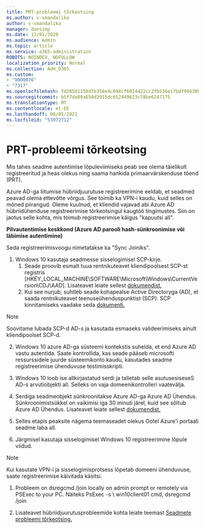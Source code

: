 ```yaml
---
title: PRT-probleemi tõrkeotsing
ms.author: v-smandalika
author: v-smandalika
manager: dansimp
ms.date: 12/01/2020
ms.audience: Admin
ms.topic: article
ms.service: o365-administration
ROBOTS: NOINDEX, NOFOLLOW
localization_priority: Normal
ms.collection: Adm_O365
ms.custom:
- "9000076"
- "7317"
ms.openlocfilehash: fd285d1158d7b358e4c698cf6014422cc2fb536e1fbdf98630bebda359f9c553
ms.sourcegitcommit: b5f7da89a650d2915dc652449623c78be6247175
ms.translationtype: MT
ms.contentlocale: et-EE
ms.lasthandoff: 08/05/2021
ms.locfileid: "53972712"
---
```

# <a name="troubleshoot-prt-issue"></a>PRT-probleemi tõrkeotsing

Mis tahes seadme autentimise lõpuleviimiseks peab see olema täielikult registreeritud ja heas olekus ning saama hankida primaarvärskenduse tõend (PRT).

Azure AD-ga liitumise hübriidjuurutuse registreerimine eeldab, et seadmed peavad olema ettevõtte võrgus. See toimib ka VPN-i kaudu, kuid selles on mõned piirangud. Oleme kuulnud, et kliendid vajavad abi Azure AD hübriidühenduse registreerimise tõrkeotsingul kaugtöö tingimustes. Siin on jaotus selle kohta, mis toimub registreerimise käigus "kapuutsi all".

**Pilvautentimise keskkond (Azure AD parooli hash-sünkroonimise või läbimise autentimine)**

Seda registreerimisvoogu nimetatakse ka "Sync Joiniks".

1. Windows 10 kasutaja seadmesse sisselogimisel SCP-kirje.
    1. Seade proovib esmalt tuua rentnikuteavet kliendipoolsest SCP-st registris [HKEY_LOCAL_MACHINE\SOFTWARE\Microsoft\Windows\CurrentVersion\CDJ\AAD]. Lisateavet leiate sellest [dokumendist.](https://docs.microsoft.com/azure/active-directory/devices/hybrid-azuread-join-control)
    2. Kui see nurjub, suhtleb seade kohapealse Active Directoryga (AD), et saada rentnikuteavet teenuseühenduspunktist (SCP). SCP kinnitamiseks vaadake seda [dokumenti.](https://docs.microsoft.com/azure/active-directory/devices/hybrid-azuread-join-manual#configure-a-service-connection-point) 

> [!NOTE]
> Soovitame lubada SCP-d AD-s ja kasutada esmaseks valideerimiseks ainult kliendipoolset SCP-d.

2. Windows 10 azure AD-ga süsteemi kontekstis suhelda, et end Azure AD vastu autentida. Saate kontrollida, kas seade pääseb microsofti ressurssidele juurde süsteemikonto kaudu, kasutades seadme registreerimise ühenduvuse testimisskripti.

3. Windows 10 loob ise allkirjastatud serdi ja talletab selle asutusesiseseS AD-s arvutiobjekti all. Selleks on vaja domeenikontrolleri vaatevälja.

4. Serdiga seadmeobjekt sünkroonitakse Azure AD-ga Azure AD Ühendus. Sünkroonimistsükkel on vaikimisi iga 30 minuti järel, kuid see sõltub Azure AD Ühendus. Lisateavet leiate sellest [dokumendist.](https://docs.microsoft.com/azure/active-directory/hybrid/how-to-connect-sync-configure-filtering#organizational-unitbased-filtering)

5. Selles etapis peaksite nägema teemaseadet olekus Ootel Azure'i portaali seadme laba all.

6. Järgmisel kasutaja sisselogimisel Windows 10 registreerimine lõpule viidud. 

> [!NOTE]
> Kui kasutate VPN-i ja sisselogimisprotsess lõpetab domeeni ühenduvuse, saate registreerimise käivitada käsitsi.
 1. Probleem on dsregcmd /join locally on admin prompt or remotely via PSExec to your PC. Näiteks PsExec -s \\ win10client01 cmd, dsregcmd /join

 2. Lisateavet hübriidjuurutusprobleemide kohta leiate teemast [Seadmete probleemi tõrkeotsing.](https://techcommunity.microsoft.com/t5/azure-active-directory-identity/azure-ad-mailbag-frequent-questions-about-using-device-based/ba-p/1257344)
